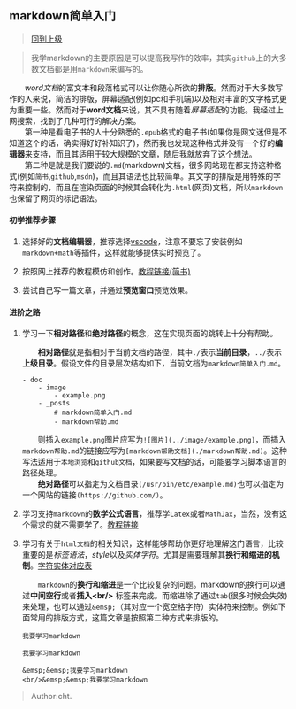 ## markdown简单入门

> [回到上级](./index.md)

> 我学markdown的主要原因是可以提高我写作的效率，其实`github`上的大多数文档都是用`markdown`来编写的。

&emsp;&emsp;*word文档*的富文本和段落格式可以让你随心所欲的**排版**。然而对于大多数写作的人来说，简洁的排版，屏幕适配(例如pc和手机端)以及相对丰富的文字格式更为重要一些。然而对于**word文档**来说，其不具有随着*屏幕适配*的功能。我经过上网搜索，找到了几种可行的解决方案。
<br/>&emsp;&emsp;第一种是看电子书的人十分熟悉的`.epub`格式的电子书(如果你是网文迷但是不知道这个的话，确实得好好补知识了)，然而我也发现这种格式并没有一个好的**编辑器**来支持，而且其适用于较大规模的文章，随后我就放弃了这个想法。
<br/>&emsp;&emsp;第二种是就是我们要说的`.md`(markdown)文档，很多网站现在都支持这种格式(例如`简书`,`github`,`msdn`)，而且其语法也比较简单。其文字的排版是用特殊的字符来控制的，而且在渲染页面的时候其会转化为`.html`(网页)文档，所以`markdown`也保留了网页的标记语法。

#### 初学推荐步骤

1. 选择好的**文档编辑器**，推荐选择[vscode](https://code.visualstudio.com/)，注意不要忘了安装例如`markdown+math`等插件，这样就能够提供实时预览了。

2. 按照网上推荐的教程模仿和创作。[教程链接(简书)](https://www.jianshu.com/p/335db5716248)

3. 尝试自己写一篇文章，并通过**预览窗口**预览效果。

#### 进阶之路

1. 学习一下**相对路径**和**绝对路径**的概念，这在实现页面的跳转上十分有帮助。

    &emsp;&emsp;**相对路径**就是指相对于当前文档的路径，其中`./`表示**当前目录**，`../`表示**上级目录**。假设文件的目录层次结构如下，当前文档为`markdown简单入门.md`。

    ```file
    - doc
        - image
            - example.png
        - _posts
            # markdown简单入门.md
            - markdown帮助.md
    ```

    &emsp;&emsp;则插入`example.png`图片应写为`![图片](../image/example.png)`，而插入`markdown帮助.md`的链接应写为`[markdown帮助文档](./markdown帮助.md)`。这种写法适用于`本地浏览`和`github文档`，如果要写文档的话，可能要学习脚本语言的路径处理。
    <br/>&emsp;&emsp;**绝对路径**可以指定为文档目录`(/usr/bin/etc/example.md)`也可以指定为一个网站的链接`(https://github.com/)`。

2. 学习支持`markdown`的**数学公式语言**，推荐学`Latex`或者`MathJax`，当然，没有这个需求的就不需要学了。[教程链接](https://www.cnblogs.com/linxd/p/4955530.html)

3. 学习有关于`html文档`的相关知识，这样能够帮助你更好地理解这门语言，比较重要的是*标签语法*，*style*以及*实体字符*。尤其是需要理解其**换行和缩进的机制**。[字符实体对应表](https://www.cnblogs.com/mengmengi/p/10137167.html)

    &emsp;&emsp;`markdown`的**换行和缩进**是一个比较复杂的问题。markdown的换行可以通过**中间空行**或者**插入&lt;br/&gt;** 标签来完成。而缩进除了通过`tab`(很多时候会失效)来处理，也可以通过`&emsp;`（其对应一个宽空格字符）实体符来控制。例如下面常用的排版方式，这篇文章是按照第二种方式来排版的。

    ```
    我要学习markdown

    我要学习markdown
    ```

    ```
    &emsp;&emsp;我要学习markdown
    <br/>&emsp;&emsp;我要学习markdown
    ```
    
> Author:cht.